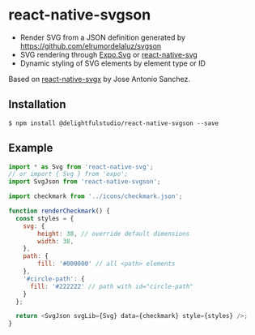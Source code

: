 # react-native-svgson

 - Render SVG from a JSON definition generated by https://github.com/elrumordelaluz/svgson
 - SVG rendering through [Expo.Svg](https://docs.expo.io/versions/latest/sdk/svg) or [react-native-svg](https://github.com/react-native-community/react-native-svg)
 - Dynamic styling of SVG elements by element type or ID

Based on [react-native-svgx](https://github.com/jasancheg/react-native-svgx) by Jose Antonio Sanchez.

## Installation

```
$ npm install @delightfulstudio/react-native-svgson --save
```

## Example

```javascript
import * as Svg from 'react-native-svg';
// or import { Svg } from 'expo';
import SvgJson from 'react-native-svgson';

import checkmark from '../icons/checkmark.json';

function renderCheckmark() {
  const styles = {
    svg: {
        height: 38, // override default dimensions
        width: 38,
    },
    path: {
        fill: '#000000' // all <path> elements
    },
    '#circle-path': {
      fill: '#222222' // path with id="circle-path"
    }
  };

  return <SvgJson svgLib={Svg} data={checkmark} style={styles} />;
}
```
